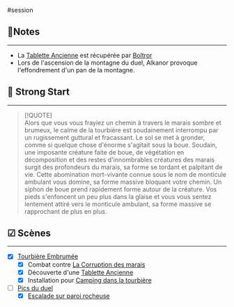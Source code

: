 #session
##  📝Notes
______

- La [Tablette Ancienne](../objets/Tablette%20Ancienne.md) est récupérée par [Boltror](../PJ/Boltror.md)
- Lors de l'ascension de la montagne du duel, Alkanor provoque l'effondrement d'un pan de la montagne.


## 🎯 Strong Start
______
> [!QUOTE]  
> Alors que vous vous frayiez un chemin à travers le marais sombre et brumeux, le calme de la tourbière est soudainement interrompu par un rugissement guttural et fracassant. Le sol se met à gronder, comme si quelque chose d'énorme s'agitait sous la boue. Soudain, une imposante créature faite de boue, de végétation en décomposition et des restes d'innombrables créatures des marais surgit des profondeurs du marais, sa forme se tordant et palpitant de vie. Cette abomination mort-vivante connue sous le nom de monticule ambulant vous domine, sa forme massive bloquant votre chemin. 
> Un siphon de boue prend rapidement forme autour de la créature. Vos pieds s'enfoncent un peu plus dans la glaise et vous vous sentez lentement attiré vers le monticule ambulant, sa forme massive se rapprochant de plus en plus.



## ☑ Scènes
______
- [x]  [Tourbière Embrumée](../lieux/Tourbière%20Embrumée.md)
	- [x] Combat contre [La Corruption des marais](../épreuves/La%20Corruption%20des%20marais.md) 
	- [x] Découverte d'une [Tablette Ancienne](../objets/Tablette%20Ancienne.md)
	- [x] Installation pour [Camping dans la tourbière](../épreuves/Camping%20dans%20la%20tourbière.md)
- [ ] [Pics du duel](../lieux/Pics%20du%20duel.md)
	- [x] [Escalade sur paroi rocheuse](../épreuves/Escalade%20sur%20paroi%20rocheuse.md)